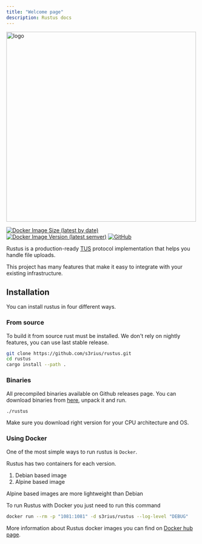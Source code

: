 ```yaml
---
title: "Welcome page"
description: Rustus docs
---
```


<div align="left">
    <img src="https://raw.githubusercontent.com/s3rius/rustus/master/imgs/logo_horizontal.svg" alt="logo" width="500">
    <div>
        <p></p>
        <a href="https://hub.docker.com/r/s3rius/rustus/"><img alt="Docker Image Size (latest by date)" src="https://img.shields.io/docker/image-size/s3rius/rustus?sort=date&style=for-the-badge"></a>
        <a href="https://hub.docker.com/r/s3rius/rustus/"><img alt="Docker Image Version (latest semver)" src="https://img.shields.io/docker/v/s3rius/rustus?style=for-the-badge"></a>
        <a href="https://github.com/s3rius/rustus/blob/master/LICENSE"><img alt="GitHub" src="https://img.shields.io/github/license/s3rius/rustus?style=for-the-badge"></a>
    </div>
</div>

Rustus is a production-ready [TUS](https://tus.io) protocol implementation that helps you handle file uploads.

This project has many features that make it easy to integrate with your existing infrastructure.


## Installation

You can install rustus in four different ways.

### From source

To build it from source rust must be installed. We don't rely on nightly features,
you can use last stable release.

```bash
git clone https://github.com/s3rius/rustus.git
cd rustus
cargo install --path .
```

### Binaries

All precompiled binaries available on Github releases page.
You can download binaries from [here](https://github.com/s3rius/rustus/releases), unpack it and run.

```bash
./rustus
```

Make sure you download right version for your CPU architecture and OS.

### Using Docker

One of the most simple ways to run rustus is `Docker`.

Rustus has two containers for each version.
1. Debian based image
2. Alpine based image

Alpine based images are more lightweight than Debian

To run Rustus with Docker you just need to run this command

```bash
docker run --rm -p "1081:1081" -d s3rius/rustus --log-level "DEBUG"
```

More information about Rustus docker images you can find on [Docker hub page](https://hub.docker.com/r/s3rius/rustus/).
